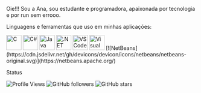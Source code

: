 Oie!!!
Sou a Ana, sou estudante e programadora, apaixonada por tecnologia e por run sem errooo.


Linguagens e ferramentas que uso em minhas aplicações: 

<p align="left">
  <img src="https://cdn.jsdelivr.net/gh/devicons/devicon/icons/c/c-original.svg" alt="C" width="40" height="40"/>
  <img src="https://cdn.jsdelivr.net/gh/devicons/devicon/icons/csharp/csharp-original.svg" alt="C#" width="40" height="40"/>
  <img src="https://cdn.jsdelivr.net/gh/devicons/devicon/icons/java/java-original.svg" alt="Java" width="40" height="40"/>
  <img src="https://cdn.jsdelivr.net/gh/devicons/devicon/icons/dot-net/dot-net-original.svg" alt=".NET" width="40" height="40"/>
  <img src="https://cdn.jsdelivr.net/gh/devicons/devicon/icons/vscode/vscode-original.svg" alt="VS Code" width="40" height="40"/>
  <img src="https://cdn.jsdelivr.net/gh/devicons/devicon/icons/visualstudio/visualstudio-original.svg" alt="Visual Studio" width="40" height="40"/>
  [![NetBeans](https://cdn.jsdelivr.net/gh/devicons/devicon/icons/netbeans/netbeans-original.svg)](https://netbeans.apache.org/)



</p>


Status 

![Profile Views](https://komarev.com/ghpvc/?username=anacarolcord&style=flat-square)
![GitHub followers](https://img.shields.io/github/followers/anacarolcord?style=flat-square&label=Followers)
![GitHub stars](https://img.shields.io/github/stars/anacarolcord?style=flat-square&label=Stars)

